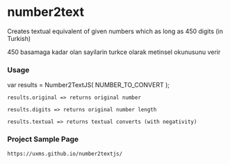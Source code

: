 # number2text
Creates textual equivalent of given numbers which as long as 450 digits (in Turkish)

450 basamaga kadar olan sayilarin turkce olarak metinsel okunusunu verir

### Usage
var results = Number2TextJS( NUMBER_TO_CONVERT );

    results.original => returns original number

    results.digits => returns original number length

    results.textual => returns textual converts (with negativity)

### Project Sample Page
    https://uxms.github.io/number2textjs/
